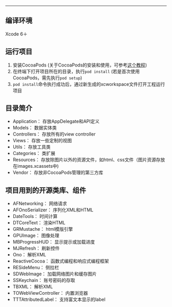 

------

## 编译环境
Xcode 6＋


## 运行项目
1. 安装CocoaPods (关于CocoaPods的安装和使用，可参考[这个教程](http://code4app.com/article/cocoapods-install-usage))
2. 在终端下打开项目所在的目录，执行```pod install``` (若是首次使用CocoaPods，需先执行```pod setup```)
3. ```pod install```命令执行成功后，通过新生成的xcworkspace文件打开工程运行项目


## 目录简介
* Application：  存放AppDelegate和API定义
* Models：       数据实体类
* Controllers：  存放所有的view controller
* Views：        存放一些定制的视图
* Utils：        存放工具类
* Categories：   类扩展
* Resources：    存放除图片以外的资源文件，如html、css文件（图片资源存放在images.xcassets中)
* Vendor：       存放非CocoaPods管理的第三方库


## 项目用到的开源类库、组件
* AFNetworking：                         网络请求
* AFOnoSerializer：                      序列化XML和HTML
* DateTools：                            时间计算
* DTCoreText：                           渲染HTML
* GRMustache：                           html模版引擎
* GPUImage：                             图像处理
* MBProgressHUD：                        显示提示或加载进度
* MJRefresh：                            刷新控件
* Ono：                                  解析XML
* ReactiveCocoa：                        函数式编程和响应式编程框架
* RESideMenu：                           侧拉栏
* SDWebImage：                           加载网络图片和缓存图片
* SSKeychain：                           账号密码的存取
* TBXML：                                解析XML
* TOWebViewController：                  内置浏览器 
* TTTAttributedLabel：                   支持富文本显示的label
